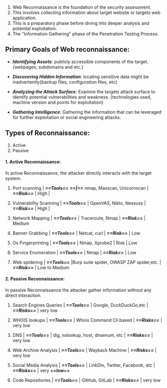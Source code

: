 
1. Web Reconnaissance is the foundation of the security assessment.
2. This involves collecting information about target website or targets web application.
3. This is a preparatory phase before diving into deeper analysis and potential exploitation.
4. The "Information Gathering" phase of the Penetration Testing Process.
## Primary Goals of Web reconnaissance:

- ***Identifying Assets***: publicly accessible components of the target.{webpages, subdomains and etc.}

- ***Discovering Hidden Information***: locating sensitive data might be inadvertently{backup files, configuration files, etc}

- ***Analyzing the Attack Surface***: Examine the targets attack  surface to identify potential vulnerabilities and weakness. {technologies used, machine version and points for exploitation}

- ***Gathering Intelligence***: Gathering the information that can be leveraged for further exploitation or social engineering attacks.

## Types of Reconnaissance:

1. Active 
2. Passive

#### 1. Active Reconnaissance:

In active Reconnaissance, the attacker directly interacts with the target system.

1. Port scanning | ***==Tools==*** ***==|==*** nmap, Masscan, Unicornscan | ***==Risk==*** | High |

2. Vulnerability Scanning | ***==Tools==*** | OpenVAS, Nikto, Nessuss | ***==Risk==*** | High |

3. Network Mapping | ***==Tools==*** | Traceroute, Nmap | ***==Risk==*** | Medium

4. Banner Grabbing | ***==Tools==*** | Netcat, curl | ***==Risk==*** | Low

5. Os Fingerprinting | ***==Tools==*** | Nmap, Xprobe2 | Risk | Low

6. Service Enumeration | ***==Tools==*** | Nmap | ***==Risk==*** | Low

7. Web spidering | ***==Tools==*** |Burp suite spider, OWASP ZAP spider,etc. | ***==Risk==*** | Low to Medium

#### 2. Passive Reconnaissance:

In passive Reconnaissance the attacker gather information without any direct interaction.

1. Search Engines Queries | ***==Tools==*** | Google, DuckDuckGo,etc | ***==Risks==*** | very low

2. WHOIS lookups | ***==Tools==*** | Whois Command Cli based | ***==Risks==*** | very low

3. DNS | ***==Tools==*** | dig, nslookup, host, dnsenum, etc | ***==Risks==*** | very low
4. Web Archive Analysis | ***==Tools==*** | Wayback Machine | ***==Risks==*** | very low

5. Social Media Analysis | ***==Tools==*** | LinkDin, Twitter, Facebook, etc | ***==Risks==*** | very ***==low==***

6. Code Repositories | ***==Tools==*** | GitHub, GitLab | ***==Risks==*** | very low